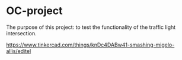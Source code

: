# OC-project
The purpose of this project: to test the functionality of the traffic light intersection.

https://www.tinkercad.com/things/knDc4DABw41-smashing-migelo-allis/editel
